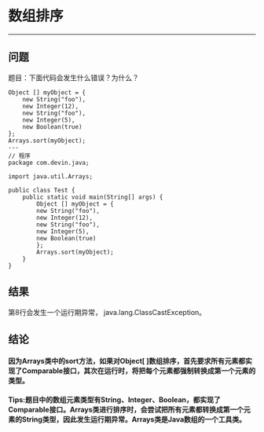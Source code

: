 # 数组排序
---
## 问题
题目：下面代码会发生什么错误？为什么？
```
Object [] myObject = {
    new String("foo"),
    new Integer(12),
    new String("foo"),
    new Integer(5),    
    new Boolean(true)
};
Arrays.sort(myObject);
---
// 程序
package com.devin.java;

import java.util.Arrays;

public class Test {
	public static void main(String[] args) {
		Object [] myObject = {
		new String("foo"),
		new Integer(12),
		new String("foo"),
		new Integer(5),
		new Boolean(true)
		};
		Arrays.sort(myObject);
	}
}
```
## 结果
第8行会发生一个运行期异常，
java.lang.ClassCastException。
## 结论
#### 因为Arrays类中的sort方法，如果对Object[ ]数组排序，首先要求所有元素都实现了Comparable接口，其次在运行时，将把每个元素都强制转换成第一个元素的类型。
#### Tips:题目中的数组元素类型有String、Integer、Boolean，都实现了Comparable接口。Arrays类进行排序时，会尝试把所有元素都转换成第一个元素的String类型，因此发生运行期异常。Arrays类是Java数组的一个工具类。